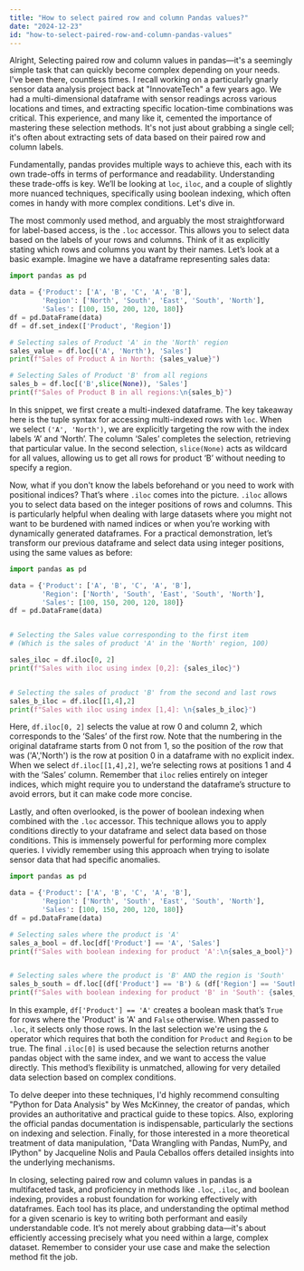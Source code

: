 ```yaml
---
title: "How to select paired row and column Pandas values?"
date: "2024-12-23"
id: "how-to-select-paired-row-and-column-pandas-values"
---
```


Alright,  Selecting paired row and column values in pandas—it's a seemingly simple task that can quickly become complex depending on your needs. I've been there, countless times. I recall working on a particularly gnarly sensor data analysis project back at "InnovateTech" a few years ago. We had a multi-dimensional dataframe with sensor readings across various locations and times, and extracting specific location-time combinations was critical. This experience, and many like it, cemented the importance of mastering these selection methods. It's not just about grabbing a single cell; it's often about extracting sets of data based on their paired row and column labels.

Fundamentally, pandas provides multiple ways to achieve this, each with its own trade-offs in terms of performance and readability. Understanding these trade-offs is key. We’ll be looking at `loc`, `iloc`, and a couple of slightly more nuanced techniques, specifically using boolean indexing, which often comes in handy with more complex conditions. Let's dive in.

The most commonly used method, and arguably the most straightforward for label-based access, is the `.loc` accessor. This allows you to select data based on the labels of your rows and columns. Think of it as explicitly stating which rows and columns you want by their names. Let’s look at a basic example. Imagine we have a dataframe representing sales data:

```python
import pandas as pd

data = {'Product': ['A', 'B', 'C', 'A', 'B'],
        'Region': ['North', 'South', 'East', 'South', 'North'],
        'Sales': [100, 150, 200, 120, 180]}
df = pd.DataFrame(data)
df = df.set_index(['Product', 'Region'])

# Selecting sales of Product 'A' in the 'North' region
sales_value = df.loc[('A', 'North'), 'Sales']
print(f"Sales of Product A in North: {sales_value}")

# Selecting Sales of Product 'B' from all regions
sales_b = df.loc[('B',slice(None)), 'Sales']
print(f"Sales of Product B in all regions:\n{sales_b}")
```

In this snippet, we first create a multi-indexed dataframe. The key takeaway here is the tuple syntax for accessing multi-indexed rows with `loc`. When we select `('A', 'North')`, we are explicitly targeting the row with the index labels ‘A’ and ‘North’. The column ‘Sales’ completes the selection, retrieving that particular value. In the second selection, `slice(None)` acts as wildcard for all values, allowing us to get all rows for product ‘B’ without needing to specify a region.

Now, what if you don't know the labels beforehand or you need to work with positional indices? That’s where `.iloc` comes into the picture. `.iloc` allows you to select data based on the integer positions of rows and columns. This is particularly helpful when dealing with large datasets where you might not want to be burdened with named indices or when you’re working with dynamically generated dataframes. For a practical demonstration, let’s transform our previous dataframe and select data using integer positions, using the same values as before:

```python
import pandas as pd

data = {'Product': ['A', 'B', 'C', 'A', 'B'],
        'Region': ['North', 'South', 'East', 'South', 'North'],
        'Sales': [100, 150, 200, 120, 180]}
df = pd.DataFrame(data)


# Selecting the Sales value corresponding to the first item
# (Which is the sales of product 'A' in the 'North' region, 100)

sales_iloc = df.iloc[0, 2]
print(f"Sales with iloc using index [0,2]: {sales_iloc}")


# Selecting the sales of product 'B' from the second and last rows
sales_b_iloc = df.iloc[[1,4],2]
print(f"Sales with iloc using index [1,4]: \n{sales_b_iloc}")

```

Here, `df.iloc[0, 2]` selects the value at row 0 and column 2, which corresponds to the ‘Sales’ of the first row. Note that the numbering in the original dataframe starts from 0 not from 1, so the position of the row that was ('A','North') is the row at position 0 in a dataframe with no explicit index. When we select `df.iloc[[1,4],2]`, we’re selecting rows at positions 1 and 4 with the ‘Sales’ column. Remember that `iloc` relies entirely on integer indices, which might require you to understand the dataframe’s structure to avoid errors, but it can make code more concise.

Lastly, and often overlooked, is the power of boolean indexing when combined with the `.loc` accessor. This technique allows you to apply conditions directly to your dataframe and select data based on those conditions. This is immensely powerful for performing more complex queries. I vividly remember using this approach when trying to isolate sensor data that had specific anomalies.

```python
import pandas as pd

data = {'Product': ['A', 'B', 'C', 'A', 'B'],
        'Region': ['North', 'South', 'East', 'South', 'North'],
        'Sales': [100, 150, 200, 120, 180]}
df = pd.DataFrame(data)

# Selecting sales where the product is 'A'
sales_a_bool = df.loc[df['Product'] == 'A', 'Sales']
print(f"Sales with boolean indexing for product 'A':\n{sales_a_bool}")


# Selecting sales where the product is 'B' AND the region is 'South'
sales_b_south = df.loc[(df['Product'] == 'B') & (df['Region'] == 'South'), 'Sales']
print(f"Sales with boolean indexing for product 'B' in 'South': {sales_b_south.iloc[0]}")
```

In this example, `df['Product'] == 'A'` creates a boolean mask that’s `True` for rows where the 'Product' is 'A' and `False` otherwise. When passed to `.loc`, it selects only those rows. In the last selection we're using the `&` operator which requires that both the condition for `Product` and `Region` to be true. The final `.iloc[0]` is used because the selection returns another pandas object with the same index, and we want to access the value directly. This method’s flexibility is unmatched, allowing for very detailed data selection based on complex conditions.

To delve deeper into these techniques, I'd highly recommend consulting "Python for Data Analysis" by Wes McKinney, the creator of pandas, which provides an authoritative and practical guide to these topics. Also, exploring the official pandas documentation is indispensable, particularly the sections on indexing and selection. Finally, for those interested in a more theoretical treatment of data manipulation, "Data Wrangling with Pandas, NumPy, and IPython" by Jacqueline Nolis and Paula Ceballos offers detailed insights into the underlying mechanisms.

In closing, selecting paired row and column values in pandas is a multifaceted task, and proficiency in methods like `.loc`, `.iloc`, and boolean indexing, provides a robust foundation for working effectively with dataframes. Each tool has its place, and understanding the optimal method for a given scenario is key to writing both performant and easily understandable code. It’s not merely about grabbing data—it's about efficiently accessing precisely what you need within a large, complex dataset. Remember to consider your use case and make the selection method fit the job.
